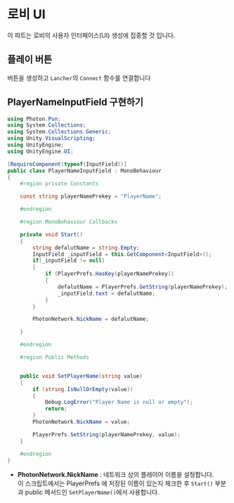 # 로비 UI
이 파트는 로비의 사용자 인터페이스(UI) 생성에 집중할 것 입니다. 
## 플레이 버튼
버튼을 생성하고 `Lancher`의 `Connect` 함수를 연결합니다

## PlayerNameInputField 구현하기
```cs
using Photon.Pun;
using System.Collections;
using System.Collections.Generic;
using Unity.VisualScripting;
using UnityEngine;
using UnityEngine.UI;

[RequireComponent(typeof(InputField))]
public class PlayerNameInputField : MonoBehaviour
{
    #region private Constants

    const string playerNamePrekey = "PlayerName";

    #endregion

    #region MonoBehaviour Callbacks

    private void Start()
    {
        string defalutName = string.Empty;
        InputField _inputField = this.GetComponent<InputField>();
        if(_inputField != null)
        {
            if (PlayerPrefs.HasKey(playerNamePrekey))
            {
                defalutName = PlayerPrefs.GetString(playerNamePrekey);
                _inputField.text = defalutName;
            }
        }

        PhotonNetwork.NickName = defalutName;

    }

    #endregion

    #region Public Methods


    public void SetPlayerName(string value)
    {
        if (string.IsNullOrEmpty(value))
        {
            Debug.LogError("Player Name is null or empty");
            return;
        }
        PhotonNetwork.NickName = value;

        PlayerPrefs.SetString(playerNamePrekey, value);
    }

    #endregion
}
```
* **PhotonNetwork.NickName** :
네트워크 상의 플레이어 이름을 설정합니다.   <br>
이 스크립트에서는 PlayerPrefs 에 저장된 이름이 있는지 체크한 후 `Start()` 부분과 public 메서드인 `SetPlayerName()`에서 사용합니다. 